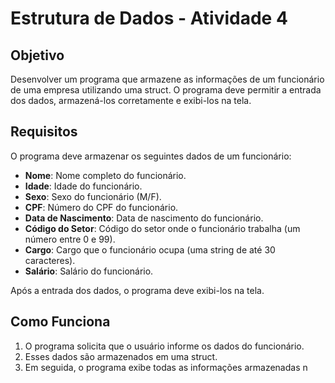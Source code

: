 # Estrutura de Dados - Atividade 4

## Objetivo

Desenvolver um programa que armazene as informações de um funcionário de uma empresa utilizando uma struct. O programa deve permitir a entrada dos dados, armazená-los corretamente e exibi-los na tela.

## Requisitos

O programa deve armazenar os seguintes dados de um funcionário:

- **Nome**: Nome completo do funcionário.
- **Idade**: Idade do funcionário.
- **Sexo**: Sexo do funcionário (M/F).
- **CPF**: Número do CPF do funcionário.
- **Data de Nascimento**: Data de nascimento do funcionário.
- **Código do Setor**: Código do setor onde o funcionário trabalha (um número entre 0 e 99).
- **Cargo**: Cargo que o funcionário ocupa (uma string de até 30 caracteres).
- **Salário**: Salário do funcionário.

Após a entrada dos dados, o programa deve exibi-los na tela.

## Como Funciona

1. O programa solicita que o usuário informe os dados do funcionário.
2. Esses dados são armazenados em uma struct.
3. Em seguida, o programa exibe todas as informações armazenadas n
